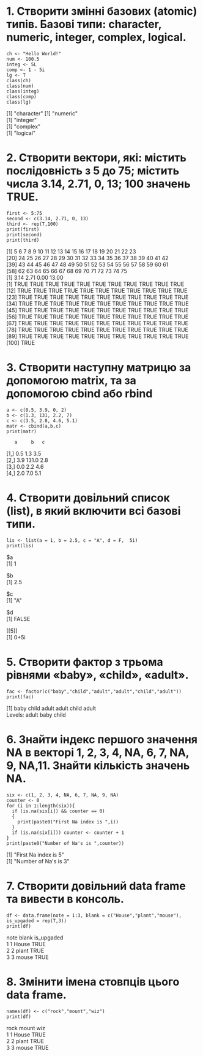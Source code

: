 # 1. Створити змінні базових (atomic) типів. Базові типи: character, numeric, integer, complex, logical.
```{r eval = True}
ch <- "Hello World!"
num <- 100.5
integ <- 5L
comp <- 1 - 5i
lg <- T
class(ch)
class(num)
class(integ)
class(comp)
class(lg)
``` 
[1] "character" 
[1] "numeric"  
[1] "integer"  
[1] "complex"  
[1] "logical"  
# 2. Створити вектори, які: містить послідовність з 5 до 75; містить числа 3.14, 2.71, 0, 13; 100 значень TRUE.
```{r}
first <- 5:75
second <- c(3.14, 2.71, 0, 13)
third <- rep(T,100)
print(first)
print(second)
print(third)
```
 [1]  5  6  7  8  9 10 11 12 13 14 15 16 17 18 19 20 21 22 23  
[20] 24 25 26 27 28 29 30 31 32 33 34 35 36 37 38 39 40 41 42  
[39] 43 44 45 46 47 48 49 50 51 52 53 54 55 56 57 58 59 60 61  
[58] 62 63 64 65 66 67 68 69 70 71 72 73 74 75  
[1]  3.14  2.71  0.00 13.00  
  [1] TRUE TRUE TRUE TRUE TRUE TRUE TRUE TRUE TRUE TRUE TRUE  
 [12] TRUE TRUE TRUE TRUE TRUE TRUE TRUE TRUE TRUE TRUE TRUE  
 [23] TRUE TRUE TRUE TRUE TRUE TRUE TRUE TRUE TRUE TRUE TRUE  
 [34] TRUE TRUE TRUE TRUE TRUE TRUE TRUE TRUE TRUE TRUE TRUE  
 [45] TRUE TRUE TRUE TRUE TRUE TRUE TRUE TRUE TRUE TRUE TRUE  
 [56] TRUE TRUE TRUE TRUE TRUE TRUE TRUE TRUE TRUE TRUE TRUE  
 [67] TRUE TRUE TRUE TRUE TRUE TRUE TRUE TRUE TRUE TRUE TRUE  
 [78] TRUE TRUE TRUE TRUE TRUE TRUE TRUE TRUE TRUE TRUE TRUE  
 [89] TRUE TRUE TRUE TRUE TRUE TRUE TRUE TRUE TRUE TRUE TRUE  
[100] TRUE  
# 3. Створити наступну матрицю за допомогою matrix, та за допомогою cbind або rbind
```{r}
a <- c(0.5, 3.9, 0, 2)
b <- c(1.3, 131, 2.2, 7)
c <- c(3.5, 2.8, 4.6, 5.1)
matr <- cbind(a,b,c)
print(matr)
```
       a     b   c  
[1,] 0.5   1.3 3.5  
[2,] 3.9 131.0 2.8  
[3,] 0.0   2.2 4.6  
[4,] 2.0   7.0 5.1  
# 4. Створити довільний список (list), в який включити всі базові типи.
```{r}
lis <- list(a = 1, b = 2.5, c = "A", d = F,  5i)
print(lis)
```
$a  
[1] 1  

$b  
[1] 2.5  

$c  
[1] "A"  

$d  
[1] FALSE  

[[5]]  
[1] 0+5i  

# 5. Створити фактор з трьома рівнями «baby», «child», «adult».
```{r}
fac <- factor(c("baby","child","adult","adult","child","adult"))
print(fac)
```
[1] baby  child adult adult child adult  
Levels: adult baby child  

# 6. Знайти індекс першого значення NA в векторі 1, 2, 3, 4, NA, 6, 7, NA, 9, NA,11. Знайти кількість значень NA.
```{r}
six <- c(1, 2, 3, 4, NA, 6, 7, NA, 9, NA)
counter <- 0
for (i in 1:length(six)){
  if (is.na(six[i]) && counter == 0)
  {
    print(paste0("First Na index is ",i))
  }
  if (is.na(six[i])) counter <- counter + 1
}
print(paste0("Number of Na's is ",counter))
```
[1] "First Na index is 5"  
[1] "Number of Na's is 3"  
# 7. Створити довільний data frame та вивести в консоль.
```{r}
df <- data.frame(note = 1:3, blank = c("House","plant","mouse"), is_upgaded = rep(T,3))
print(df)
```
  note blank is_upgaded  
1    1 House       TRUE  
2    2 plant       TRUE  
3    3 mouse       TRUE  
# 8. Змінити імена стовпців цього data frame.
```{r}
names(df) <- c("rock","mount","wiz")
print(df)
```
  rock mount  wiz  
1    1 House TRUE  
2    2 plant TRUE  
3    3 mouse TRUE  
